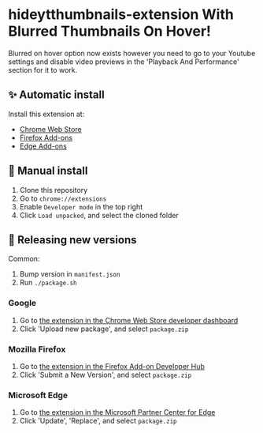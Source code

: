 # hideytthumbnails-extension With Blurred Thumbnails On Hover!

Blurred on hover option now exists however you need to go to your Youtube settings and disable video previews in 
the 'Playback And Performance' section for it to work.

## ✨ Automatic install

Install this extension at:
- [Chrome Web Store](https://chrome.google.com/webstore/detail/hide-youtube-thumbnails/phmcfcbljjdlomoipaffekhgfnpndbef)
- [Firefox Add-ons](https://addons.mozilla.org/en-GB/firefox/addon/hide-youtube-thumbnails/)
- [Edge Add-ons](https://microsoftedge.microsoft.com/addons/detail/hide-youtube-thumbnails/ocgbpppgeepjkmpeahegapfmiefdjcdk)

## 👷 Manual install

1. Clone this repository
2. Go to `chrome://extensions`
3. Enable `Developer mode` in the top right
4. Click `Load unpacked`, and select the cloned folder

## 🚀 Releasing new versions

Common: 

1. Bump version in `manifest.json`
2. Run `./package.sh`

### Google

1. Go to [the extension in the Chrome Web Store developer dashboard](https://chrome.google.com/webstore/devconsole/6c72c8b9-8c99-4353-8a18-109703f24c82/phmcfcbljjdlomoipaffekhgfnpndbef/edit/package)
2. Click 'Upload new package', and select `package.zip`

### Mozilla Firefox

1. Go to [the extension in the Firefox Add-on Developer Hub](https://addons.mozilla.org/en-GB/developers/addon/hide-youtube-thumbnails/versions/submit/)
2. Click 'Submit a New Version', and select `package.zip`

### Microsoft Edge

1. Go to [the extension in the Microsoft Partner Center for Edge](https://partner.microsoft.com/en-us/dashboard/microsoftedge/d245c788-c342-4166-bd7e-a5f3d9c32ff1/packages/dashboard)
2. Click 'Update', 'Replace', and select `package.zip`
